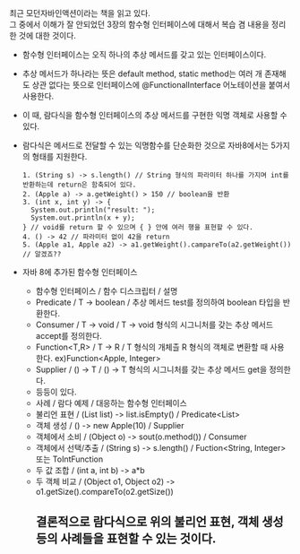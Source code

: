 최근 모던자바인액션이라는 책을 읽고 있다.<br>
그 중에서 이해가 잘 안되었던 3장의 함수형 인터페이스에 대해서 복습 겸 내용을 정리한 것에 대한 것이다.

- 함수형 인터페이스는 오직 하나의 추상 메서드를 갖고 있는 인터페이스이다.
- 추상 메서드가 하나라는 뜻은 default method, static method는 여러 개 존재해도 상관 없다는 뜻으로 인터페이스에 @FunctionalInterface 어노테이션을 붙여서 사용한다.
- 이 때, 람다식을 함수형 인터페이스의 추상 메서드를 구현한 익명 객체로 사용할 수 있다.
- 람다식은 메서드로 전달할 수 있는 익명함수를 단순화한 것으로 자바8에서는 5가지의 형태를 지원한다.
  ```
  1. (String s) -> s.length() // String 형식의 파라미터 하나를 가지며 int를 반환하는데 return은 함축되어 있다.
  2. (Apple a) -> a.getWeight() > 150 // boolean을 반환
  3. (int x, int y) -> {
    System.out.println("result: ");
    System.out.println(x + y);
  } // void를 return 할 수 있으며 { } 안에 여러 행을 표현할 수 있다.
  4. () -> 42 // 파라미터 없이 42을 return
  5. (Apple a1, Apple a2) -> a1.getWeight().campareTo(a2.getWeight()) // 알겠죠??
  ```

- 자바 8에 추가된 함수형 인터페이스
  - 함수형 인터페이스 / 함수 디스크립터 / 설명
  - Predicate<T>    / T -> boolean   / 추상 메서드 test를 정의하여 boolean 타입을 반환한다.
  - Consumer<T>     / T -> void      / T -> void 형식의 시그니처를 갖는 추상 메서드 accept를 정의한다.
  - Function<T,R>   / T -> R         / T 형식의 개체츨 R 형식의 객체로 변환할 때 사용한다. ex)Function<Apple, Integer>
  - Supplier<t>     / () -> T        / () -> T 형식의 시그니처를 갖는 추상 메서드 get을 정의한다.
  - 등등이 있다.  
  - 사례          / 람다 예제                             / 대응하는 함수형 인터페이스
  - 불리언 표현   / (List<String> list) -> list.isEmpty() / Predicate<List<String>>
  - 객체 생성     / () -> new Apple(10)                   / Supplier<Object>
  - 객체에서 소비 / (Object o) -> sout(o.method())        / Consumer<Object>
  - 객체에서 선택/추출 / (String s) -> s.length()         / Fuction<String, Integer> 또는 ToIntFunction<String>
  - 두 값 조합   / (int a, int b) -> a*b
  - 두 객체 비교 / (Object o1, Object o2) -> o1.getSize().compareTo(o2.getSize())
## 결론적으로 람다식으로 위의 불리언 표현, 객체 생성 등의 사례들을 표현할 수 있는 것이다.
